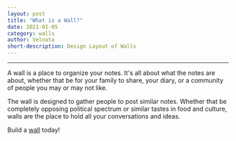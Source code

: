 ```yaml
---
layout: post
title: "What is a Wall?"
date: 2021-01-05
category: walls
author: Velnota
short-description: Design Layout of Walls
---
```


-----

A wall is a place to organize your notes.
It's all about what the notes are about,
whether that be for your family to share,
your diary, or a community of people you
may or may not like.

The wall is designed to gather people
to post similar notes. Whether that be
completely opposing political spectrum
or similar tastes in food and culture,
walls are the place to hold all your
conversations and ideas.

Build a [wall](https://velnota.com/wall/build/)
today!